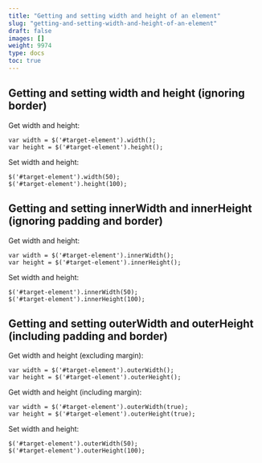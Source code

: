 ```yaml
---
title: "Getting and setting width and height of an element"
slug: "getting-and-setting-width-and-height-of-an-element"
draft: false
images: []
weight: 9974
type: docs
toc: true
---
```


## Getting and setting width and height (ignoring border)
Get width and height:

    var width = $('#target-element').width();
    var height = $('#target-element').height();

Set width and height:

    $('#target-element').width(50);
    $('#target-element').height(100);

## Getting and setting innerWidth and innerHeight (ignoring padding and border)
Get width and height:

    var width = $('#target-element').innerWidth();
    var height = $('#target-element').innerHeight();

Set width and height:

    $('#target-element').innerWidth(50);
    $('#target-element').innerHeight(100);

##  Getting and setting outerWidth and outerHeight (including padding and border)
Get width and height (excluding margin):

    var width = $('#target-element').outerWidth();
    var height = $('#target-element').outerHeight();

Get width and height (including margin):

    var width = $('#target-element').outerWidth(true);
    var height = $('#target-element').outerHeight(true);

Set width and height:

    $('#target-element').outerWidth(50);
    $('#target-element').outerHeight(100);

